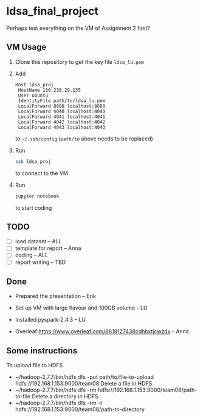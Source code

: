 # ldsa_final_project

Perhaps test everything on the VM of Assignment 2 first?

## VM Usage

1. Clone this repository to get the key file `ldsa_lu.pem` 

2. Add

   ```
   Host ldsa_proj
   	HostName 130.238.29.135
   	User ubuntu
   	IdentityFile path/to/ldsa_lu.pem
   	LocalForward 8888 localhost:8888 
   	LocalForward 4040 localhost:4040
   	LocalForward 4041 localhost:4041
   	LocalForward 4042 localhost:4042
   	LocalForward 4043 localhost:4043
   ```

   to `~/.ssh/config` (`path/to` above needs to be replaced)

3. Run 

   ```bash
   ssh ldsa_proj
   ```

   to connect to the VM

4. Run 

   ```bash
   jupyter notebook
   ```

   to start coding

## TODO

- [ ] load dataset – ALL
- [ ] template for report – Anna
- [ ] coding – ALL
- [ ] report writing – TBD

## Done

- Prepared the presentation – Erik

- Set up VM with large flavour and 100GB volume - LU
- Installed pyspark-2.4.3 – LU
- Overleaf https://www.overleaf.com/8818127438cdhbxtjcwzdx - Anna

## Some instructions
To upload file to HDFS 
   - ~/hadoop-2.7.7/bin/hdfs dfs -put path/to/file-to-upload hdfs://192.168.1.153:9000/team08
Delete a file in HDFS
   - ~/hadoop-2.7.7/bin/hdfs dfs -rm hdfs://192.168.1.153:9000/team08/path-to-file
Delete a directory in HDFS
   - ~/hadoop-2.7.7/bin/hdfs dfs -rm -r hdfs://192.168.1.153:9000/team08/path-to-directory
